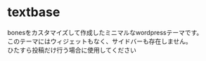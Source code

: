 # textbase
bonesをカスタマイズして作成したミニマルなwordpressテーマです。  
このテーマにはウィジェットもなく、サイドバーも存在しません。  
ひたすら投稿だけ行う場合に使用してください  
